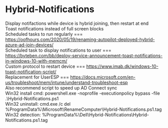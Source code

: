 # Hybrid-Notifications
Display notifactions while device is hybrid joining, then restart at end  
Toast notifications instead of full screen blocks  
Scheduled tasks to run regularly === https://oofhours.com/2020/05/19/renaming-autopilot-deployed-hybrid-azure-ad-join-devices/  
Scheduled task to display notifications to user === https://byteben.com/bb/deploy-service-announcement-toast-notifications-in-windows-10-with-memcm/  
Custom protocol to restart device === https://www.imab.dk/windows-10-toast-notification-script/  
Replacement for UserESP === https://docs.microsoft.com/en-us/troubleshoot/mem/intune/understand-troubleshoot-esp  
Also recommend script to speed up AD Connect sync  
Win32 install cmd: powershell.exe -noprofile -executionpolicy bypass -file .\Hybrid-Notifications.ps1  
Win32 uninstall: cmd.exe /c del %ProgramData%\Microsoft\RenameComputer\Hybrid-Notifications.ps1.tag  
Win32 detection: %ProgramData%\Dell\Hybrid-Notifications\Hybrid-Notifications.ps1.tag  
